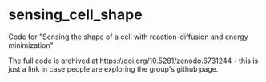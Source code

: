 # sensing_cell_shape
Code for "Sensing the shape of a cell with reaction-diffusion and energy minimization"

The full code is archived at https://doi.org/10.5281/zenodo.6731244 - this is just a link in case people are exploring the group's github page. 
